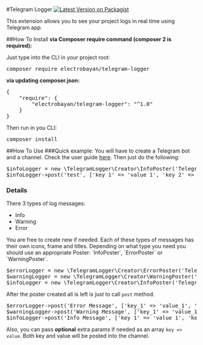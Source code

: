 #Telegram Logger
[![Latest Version on Packagist](https://img.shields.io/badge/packagist-v1.0.0-green)](https://packagist.org/packages/electrobayan/telegram-logger)
<p>
This extension allows you to see your project logs in real time using Telegram app.
</p>

##How To Install
<b>via Composer require command (composer 2 is required):</b>

Just type into the CLI in your project root:
<pre>composer require electrobayan/telegram-logger</pre>

<b>via updating composer.json:</b>
<pre>
{
    "require": {
        "electrobayan/telegram-logger": "^1.0"
    }
}
</pre>
Then run in you CLI:
<pre>
composer install
</pre>

##How To Use
###Quick example:
You will have to create a Telegram bot and a channel. Check the user guide <a href="https://core.telegram.org/bots">here</a>.
Then just do the following:
<pre>
$infoLogger = new \TelegramLogger\Creator\InfoPoster('Telegram Key Goes here', '@your_telegram_channel_name');
$infoLogger->post('test', ['key_1' => 'value_1', 'key_2' => 'value_2']);
</pre>

### Details
There 3 types of log messages:
<ul>
    <li>Info</li>
    <li>Warning</li>
    <li>Error</li>
</ul>
You are free to create new if needed.
Each of these types of messages has their own icons, frame and titles. Depending on what type you need you should use an appropriate Poster: `InfoPoster`, `ErrorPoster` or `WarningPoster`.

<pre>
$errorLogger = new \TelegramLogger\Creator\ErrorPoster('Telegram Key Goes here', '@your_telegram_channel_name');
$warningLogger = new \TelegramLogger\Creator\WarningPoster('Telegram Key Goes here', '@your_telegram_channel_name');
$infoLogger = new \TelegramLogger\Creator\InfoPoster('Telegram Key Goes here', '@your_telegram_channel_name');
</pre>

After the poster created all is left is just to call `post` method.
<pre>
$errorLogger->post('Error Message', ['key_1' => 'value_1', 'key_2' => 'value_2']);
$warningLogger->post('Warning Message', ['key_1' => 'value_1', 'key_2' => 'value_2']);
$infoLogger->post('Info Message', ['key_1' => 'value_1', 'key_2' => 'value_2']);
</pre>

Also, you can pass <b>optional</b> extra params if needed as an array `key => value`. Both key and value will be posted into the channel.